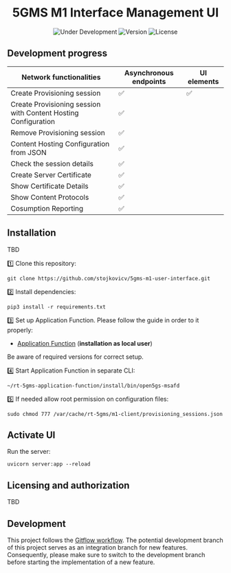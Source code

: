 <h1 align="center">5GMS M1 Interface Management UI</h1>
<p align="center">
  <img src="https://img.shields.io/badge/Status-Under_Development-yellow" alt="Under Development">
  <img src="https://img.shields.io/github/v/tag/5G-MAG/rt-5gms-application-function?label=version" alt="Version">
  <img src="https://img.shields.io/badge/License-5G--MAG%20Public%20License%20(v1.0)-blue" alt="License">


## Development progress  
| Network functionalities                 | Asynchronous endpoints | UI elements |
| ------------------------------------- | --------- | -- |
| Create Provisioning session           | ✅        | ✅ |
| Create Provisioning session with Content Hosting Configuration  | ✅        |    |
| Remove Provisioning session           | ✅        |    |
| Content Hosting Configuration from JSON                         | ✅        |    |
| Check the session details             | ✅        |    |
| Create Server Certificate             | ✅        |    |
| Show Certificate Details              | ✅        |    |
| Show Content Protocols                | ✅        |    |
| Cosumption Reporting                  | ✅        |    |

## Installation
TBD

1️⃣ Clone this repository:

```
git clone https://github.com/stojkovicv/5gms-m1-user-interface.git
```
2️⃣ Install dependencies:

```
pip3 install -r requirements.txt
```

3️⃣ Set up Application Function. Please follow the guide in order to it properly:
- [Application Function](https://github.com/5G-MAG/rt-5gms-application-function/wiki/Testing-as-a-Local-User) (**installation as local user**)

Be aware of required versions for correct setup.

4️⃣ Start Application Function in separate CLI:

```
~/rt-5gms-application-function/install/bin/open5gs-msafd
```

5️⃣ If needed allow root permission on configuration files:

```
sudo chmod 777 /var/cache/rt-5gms/m1-client/provisioning_sessions.json
```
 
## Activate UI

Run the server:

```
uvicorn server:app --reload
```

## Licensing and authorization
TBD

## Development
This project follows the [Gitflow workflow](https://www.atlassian.com/git/tutorials/comparing-workflows/gitflow-workflow). The potential development branch of this project serves as an integration branch for new features. Consequently, please make sure to switch to the development branch before starting the implementation of a new feature.
